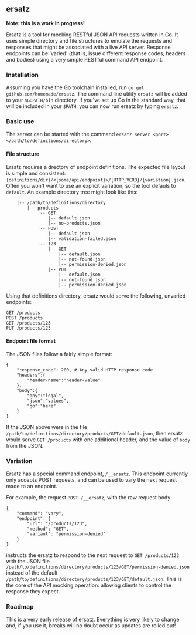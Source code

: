 ## ersatz

**Note: this is a work in progress!**

Ersatz is a tool for mocking RESTful JSON API requests written in Go. It uses simple directory and file structures to emulate the requests and responses that might be associated with a live API server. Response endpoints can be 'varied' (that is, issue different response codes, headers and bodies) using a very simple RESTful command API endpoint.

### Installation

Assuming you have the Go toolchain installed, run `go get github.com/homemade/ersatz`. The command line utility `ersatz` will be added to your `$GOPATH/bin` directory. If you've set up Go in the standard way, that will be included in your `$PATH`, you can now run ersatz by typing `ersatz`.

### Basic use

The server can be started with the command `ersatz server <port> </path/to/definitions/directory>`.

#### File structure
Ersatz requires a drectory of endpoint definitions. The expected file layout is simple and consistent: `{definitions/dir}/<{some/api/endpoint}>/{HTTP_VERB}/{variation}.json`. Often you won't want to use an explicit variation, so the tool defauls to `default`. An example directory tree might look like this:

```    
    |-- /path/to/definitions/directory
        |-- products
            |-- GET
                |-- default.json
                |-- no-products.json
            |-- POST
                |-- default.json
                |-- validation-failed.json
            |-- 123
                |-- GET
                    |-- default.json
                    |-- not-found.json
                    |-- permission-denied.json
                |-- PUT
                    |-- default.json
                    |-- not-found.json
                    |-- permission-denied.json
```

Using that definitions directory, ersatz would serve the following, unvaried endpoints:

```
GET /products
POST /products
GET /products/123
PUT /products/123 
```

#### Endpoint file format

The JSON files follow a fairly simple format:

```
{  
    "response_code": 200, # Any valid HTTP response code
    "headers":{  
        "header-name":"header-value"
    },
    "body":{  
        "any":"legal",
        "json":"values",
        "go":"here"
    }
}
```

If the JSON above were in the file `/path/to/definitions/directory/products/GET/default.json`, then ersatz would serve `GET /products` with one additional header, and the value of `body` from the JSON.

### Variation

Ersatz has a special command endpoint, `/__ersatz`. This endpoint currently only accepts POST requests, and can be used to vary the next request made to an endpoint.

For example, the request `POST /__ersatz`, with the raw request body

```
{
    "command": "vary",
    "endpoint": {
        "url": "/products/123",
        "method": "GET",
        "variant": "permission-denied"
    }
}
```

instructs the ersatz to respond to the next request to `GET /products/123` with the JSON file `/path/to/definitions/directory/products/123/GET/permission-denied.json` instead of the default `/path/to/definitions/directory/products/123/GET/default.json`. This is the core of the API mocking operation: allowing clients to control the response they expect.

### Roadmap

This is a very early release of ersatz. Everything is very likely to change and, if you use it, breaks will no doubt occur as updates are rolled out! 









